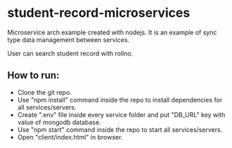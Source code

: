 # student-record-microservices
Microservice arch example created with nodejs. It is an example of sync type data management between services.

User can search student record with rollno.

## How to run:
  - Clone the git repo.
  - Use "npm install" command inside the repo to install dependencies for all services/servers.
  - Create ".env" file inside every service folder and put "DB_URL" key with value of mongodb database.
  - Use "npm start" command inside the repo to start all services/servers.
  - Open "client/index.html" in browser.

